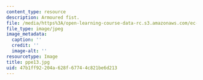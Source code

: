 ```yaml
---
content_type: resource
description: Armoured fist.
file: /media/https%3A/open-learning-course-data-rc.s3.amazonaws.com/ec-s06-design-for-demining-spring-2007/47b1ff92204a628f67744c821be6d213_ppe13.jpg
file_type: image/jpeg
image_metadata:
  caption: ''
  credit: ''
  image-alt: ''
resourcetype: Image
title: ppe13.jpg
uid: 47b1ff92-204a-628f-6774-4c821be6d213
---
```

